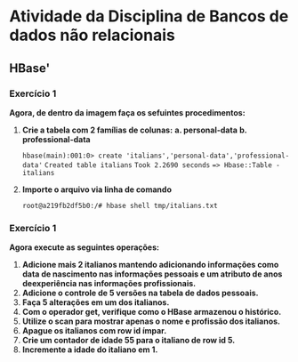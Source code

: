 # Atividade da Disciplina de Bancos de dados não relacionais

## HBase'

### Exercício 1

**Agora, de dentro da imagem faça os sefuintes procedimentos:**
1. **Crie a tabela com 2 famílias de colunas:**
	**a. personal-data**
	**b. professional-data**

	`hbase(main):001:0> create 'italians','personal-data','professional-data'`
	`Created table italians`
	`Took 2.2690 seconds`
	`=> Hbase::Table - italians`


2. **Importe o arquivo via linha de comando**
	
	`root@a219fb2df5b0:/# hbase shell tmp/italians.txt`



### Exercício 1
**Agora execute as seguintes operações:**


1. **Adicione mais 2 italianos mantendo adicionando informações como data de nascimento nas informações pessoais e um atributo de anos deexperiência nas informações profissionais.**
2. **Adicione o controle de 5 versões na tabela de dados pessoais.**
3. **Faça 5 alterações em um dos italianos.**
4. **Com o operador get, verifique como o HBase armazenou o histórico.**
5. **Utilize o scan para mostrar apenas o nome e profissão dos italianos.**
6. **Apague os italianos com row id ímpar.**
7. **Crie um contador de idade 55 para o italiano de row id 5.**
8. **Incremente a idade do italiano em 1.**


